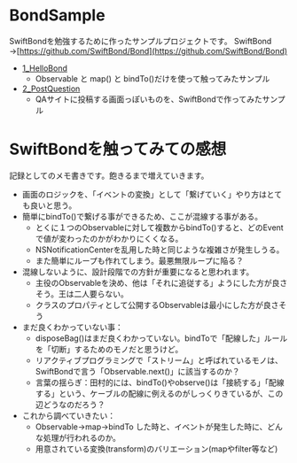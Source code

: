 # BondSample
SwiftBondを勉強するために作ったサンプルプロジェクトです。
SwiftBond →[https://github.com/SwiftBond/Bond](https://github.com/SwiftBond/Bond)

- [1_HelloBond](https://github.com/taktamur/BondSample/tree/master/BondSample/1_HelloBond)
  - Observable と map() と bindTo()だけを使って触ってみたサンプル
- [2_PostQuestion](https://github.com/taktamur/BondSample/tree/master/BondSample/2_PostQuestioVC)
  - QAサイトに投稿する画面っぽいものを、SwiftBondで作ってみたサンプル

# SwiftBondを触ってみての感想
記録としてのメモ書きです。飽きるまで増えていきます。

- 画面のロジックを、「イベントの変換」として「繋げていく」やり方はとても良いと思う。
- 簡単にbindTo()で繋げる事ができるため、ここが混線する事がある。
  - とくに１つのObservableに対して複数からbindTo()すると、どのEventで値が変わったのかがわかりにくくなる。
  - NSNotificationCenterを乱用した時と同じような複雑さが発生しうる。
  - また簡単にループも作れてしまう。最悪無限ループに陥る？
- 混線しないように、設計段階での方針が重要になると思われます。
  - 主役のObservableを決め、他は「それに追従する」ようにした方が良さそう。王は二人要らない。
  - クラスのプロパティとして公開するObservableは最小にした方が良さそう
- まだ良くわかっていない事：
  - disposeBag()はまだ良くわかっていない。bindToで「配線した」ルールを「切断」するためのモノだと思うけど。
  - リアクティブプログラミングで「ストリーム」と呼ばれているモノは、SwiftBondで言う「Observable.next()」に該当するのか？
  - 言葉の揺らぎ：田村的には、bindTo()やobserve()は「接続する」「配線する」という、ケーブルの配線に例えるのがしっくりきているが、この辺どうなのだろう？
- これから調べていきたい：
  - Observable->map->bindTo した時と、イベントが発生した時に、どんな処理が行われるのか。
  - 用意されている変換(transform)のバリエーション(mapやfilter等など)

